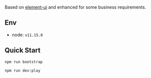 Based on [element-ui](http://element.eleme.io/#/en-US/component/quickstart) and enhanced for some business requirements.
## Env

* node: `v11.15.0`

## Quick Start

```shell
npm run bootstrap

npm run dev:play
```
